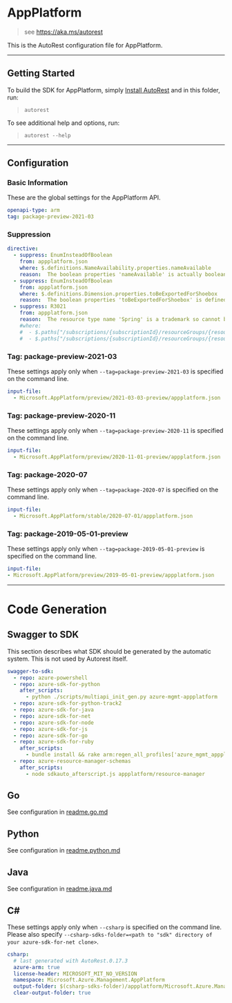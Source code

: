 # AppPlatform

> see https://aka.ms/autorest

This is the AutoRest configuration file for AppPlatform.

---

## Getting Started

To build the SDK for AppPlatform, simply [Install AutoRest](https://aka.ms/autorest/install) and in this folder, run:

> `autorest`

To see additional help and options, run:

> `autorest --help`

---

## Configuration

### Basic Information

These are the global settings for the AppPlatform API.

``` yaml
openapi-type: arm
tag: package-preview-2021-03
```

### Suppression

``` yaml
directive:
  - suppress: EnumInsteadOfBoolean
    from: appplatform.json
    where: $.definitions.NameAvailability.properties.nameAvailable
    reason:  The boolean properties 'nameAvailable' is actually boolean value defined by Azure API spec
  - suppress: EnumInsteadOfBoolean
    from: appplatform.json
    where: $.definitions.Dimension.properties.toBeExportedForShoebox
    reason:  The boolean properties 'toBeExportedForShoebox' is defined by Geneva metrics
  - suppress: R3021
    from: appplatform.json
    reason:  The resource type name 'Spring' is a trademark so cannot be changed to be camel-case
    #where: 
    #  - $.paths["/subscriptions/{subscriptionId}/resourceGroups/{resourceGroupName}/providers/Microsoft.AppPlatform/Spring/{serviceName}/configServers/default"]
    #  - $.paths["/subscriptions/{subscriptionId}/resourceGroups/{resourceGroupName}/providers/Microsoft.AppPlatform/Spring/{serviceName}/monitoringSettings/default"]
```


### Tag: package-preview-2021-03

These settings apply only when `--tag=package-preview-2021-03` is specified on the command line.

```yaml $(tag) == 'package-preview-2021-03'
input-file:
  - Microsoft.AppPlatform/preview/2021-03-03-preview/appplatform.json
```
### Tag: package-preview-2020-11

These settings apply only when `--tag=package-preview-2020-11` is specified on the command line.

``` yaml $(tag) == 'package-preview-2020-11'
input-file:
  - Microsoft.AppPlatform/preview/2020-11-01-preview/appplatform.json
```

### Tag: package-2020-07

These settings apply only when `--tag=package-2020-07` is specified on the command line.

``` yaml $(tag) == 'package-2020-07'
input-file:
  - Microsoft.AppPlatform/stable/2020-07-01/appplatform.json
```

### Tag: package-2019-05-01-preview

These settings apply only when `--tag=package-2019-05-01-preview` is specified on the command line.

``` yaml $(tag) == 'package-2019-05-01-preview'
input-file:
- Microsoft.AppPlatform/preview/2019-05-01-preview/appplatform.json
```

---

# Code Generation

## Swagger to SDK

This section describes what SDK should be generated by the automatic system.
This is not used by Autorest itself.

``` yaml $(swagger-to-sdk)
swagger-to-sdk:
  - repo: azure-powershell
  - repo: azure-sdk-for-python
    after_scripts:
      - python ./scripts/multiapi_init_gen.py azure-mgmt-appplatform
  - repo: azure-sdk-for-python-track2
  - repo: azure-sdk-for-java
  - repo: azure-sdk-for-net
  - repo: azure-sdk-for-node
  - repo: azure-sdk-for-js
  - repo: azure-sdk-for-go
  - repo: azure-sdk-for-ruby
    after_scripts:
      - bundle install && rake arm:regen_all_profiles['azure_mgmt_appplatform']
  - repo: azure-resource-manager-schemas
    after_scripts:
      - node sdkauto_afterscript.js appplatform/resource-manager
```

## Go

See configuration in [readme.go.md](./readme.go.md)

## Python

See configuration in [readme.python.md](./readme.python.md)

## Java

See configuration in [readme.java.md](./readme.java.md)

## C#

These settings apply only when `--csharp` is specified on the command line.
Please also specify `--csharp-sdks-folder=<path to "sdk" directory of your azure-sdk-for-net clone>`.

``` yaml $(csharp)
csharp:
  # last generated with AutoRest.0.17.3
  azure-arm: true
  license-header: MICROSOFT_MIT_NO_VERSION
  namespace: Microsoft.Azure.Management.AppPlatform
  output-folder: $(csharp-sdks-folder)/appplatform/Microsoft.Azure.Management.AppPlatform/src/Generated
  clear-output-folder: true
```


